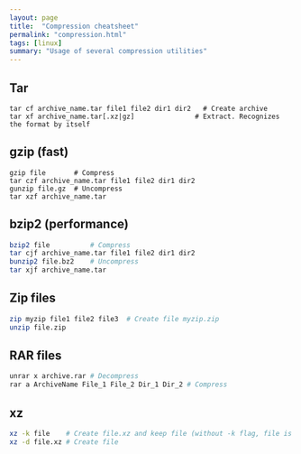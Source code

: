 ```yaml
---
layout: page
title:  "Compression cheatsheet"
permalink: "compression.html"
tags: [linux]
summary: "Usage of several compression utilities"
---
```


## Tar
```
tar cf archive_name.tar file1 file2 dir1 dir2   # Create archive
tar xf archive_name.tar[.xz|gz]               # Extract. Recognizes the format by itself
```


## gzip (fast)
```
gzip file       # Compress
tar czf archive_name.tar file1 file2 dir1 dir2
gunzip file.gz  # Uncompress
tar xzf archive_name.tar
```


## bzip2 (performance)
```bash
bzip2 file          # Compress
tar cjf archive_name.tar file1 file2 dir1 dir2
bunzip2 file.bz2    # Uncompress
tar xjf archive_name.tar
```


## Zip files
```bash
zip myzip file1 file2 file3  # Create file myzip.zip
unzip file.zip
```

## RAR files
```bash
unrar x archive.rar # Decompress
rar a ArchiveName File_1 File_2 Dir_1 Dir_2 # Compress
```

 ## xz
```bash
xz -k file    # Create file.xz and keep file (without -k flag, file is deleted)
xz -d file.xz # Create file
```

